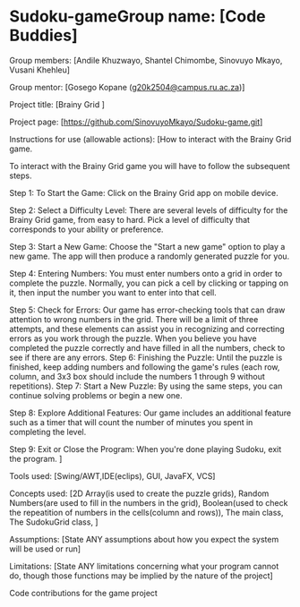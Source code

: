 # Sudoku-gameGroup name: [Code Buddies]

Group members: [Andile Khuzwayo, Shantel Chimombe, Sinovuyo Mkayo, Vusani Khehleu]

Group mentor: [Gosego Kopane (g20k2504@campus.ru.ac.za)]

Project title: [Brainy Grid ]

Project page: [https://github.com/SinovuyoMkayo/Sudoku-game.git]

Instructions for use (allowable actions): [How to interact with the Brainy Grid game.

To interact with the Brainy Grid game you will have to follow the subsequent steps.

Step 1: To Start the Game: Click on the Brainy Grid app on mobile device.

Step 2: Select a Difficulty Level: There are several levels of difficulty for the Brainy Grid game, from easy to hard. Pick a level of difficulty that corresponds to your ability or preference.

Step 3: Start a New Game: Choose the "Start a new game" option to play a new game. The app will then produce a randomly generated puzzle for you.

Step 4: Entering Numbers: You must enter numbers onto a grid in order to complete the puzzle. Normally, you can pick a cell by clicking or tapping on it, then input the number you want to enter into that cell.

Step 5: Check for Errors: Our game has error-checking tools that can draw attention to wrong numbers in the grid. There will be a limit of three attempts, and these elements can assist you in recognizing and correcting errors as you work through the puzzle. When you believe you have completed the puzzle correctly and have filled in all the numbers, check to see if there are any errors.
Step 6: Finishing the Puzzle: Until the puzzle is finished, keep adding numbers and following the game's rules (each row, column, and 3x3 box should include the numbers 1 through 9 without repetitions).
Step 7: Start a New Puzzle: By using the same steps, you can continue solving problems or begin a new one.

Step 8: Explore Additional Features: Our game includes an additional feature such as a timer that will count the number of minutes you spent in completing the level.

Step 9: Exit or Close the Program: When you're done playing Sudoku, exit the program.
]

Tools used: [Swing/AWT,IDE(eclips), GUI, JavaFX, VCS]

Concepts used: [2D Array(is used to create the puzzle grids), Random Numbers(are used to fill in the numbers in the grid), Boolean(used to check the repeatition of numbers in the cells(column and rows)), The main class, The SudokuGrid class, ]

Assumptions: [State ANY assumptions about how you expect the system will be used or run]

Limitations: [State ANY limitations concerning what your program cannot do, though those functions may be implied by the nature of the project]


Code contributions for the game project
